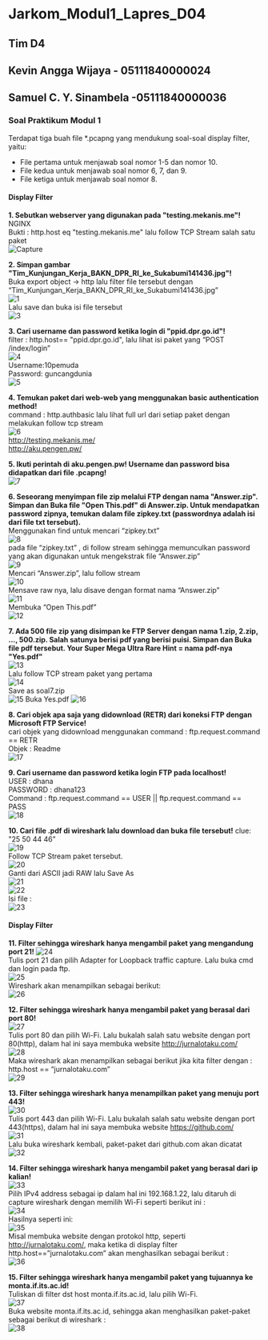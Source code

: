 # Jarkom_Modul1_Lapres_D04

## Tim D4
## Kevin Angga Wijaya - 05111840000024
## Samuel C. Y. Sinambela -05111840000036

### Soal Praktikum Modul 1

Terdapat tiga buah file *.pcapng yang mendukung soal-soal display filter, yaitu:
- File pertama untuk menjawab soal nomor 1-5 dan nomor 10.
- File kedua untuk menjawab soal nomor 6, 7, dan 9.
- File ketiga untuk menjawab soal nomor 8.

#### Display Filter
**1. Sebutkan webserver yang digunakan pada "testing.mekanis.me"!**  
NGINX  
Bukti : http.host eq "testing.mekanis.me" lalu follow TCP Stream salah satu paket  
![Capture](https://user-images.githubusercontent.com/60419316/95985147-6df5df00-0e4e-11eb-88bd-531c5b2d3240.PNG)  

**2. Simpan gambar "Tim_Kunjungan_Kerja_BAKN_DPR_RI_ke_Sukabumi141436.jpg"!**  
Buka export object → http lalu filter file tersebut dengan “Tim_Kunjungan_Kerja_BAKN_DPR_RI_ke_Sukabumi141436.jpg”  
![1](https://user-images.githubusercontent.com/60419316/95985298-a1386e00-0e4e-11eb-9e85-6111551741bc.PNG)  
Lalu save dan buka isi file tersebut  
![3](https://user-images.githubusercontent.com/60419316/95985401-bf05d300-0e4e-11eb-8909-3b4b1ac54f12.PNG)  

**3. Cari username dan password ketika login di "ppid.dpr.go.id"!**  
filter : http.host== "ppid.dpr.go.id", lalu lihat isi paket yang “POST /index/login”  
![4](https://user-images.githubusercontent.com/60419316/95985522-e52b7300-0e4e-11eb-8d84-34903c475d6d.PNG)  
Username:10pemuda  
Password: guncangdunia  
![5](https://user-images.githubusercontent.com/60419316/95985589-f7a5ac80-0e4e-11eb-95b3-4b5ae6ca1177.PNG)  

**4. Temukan paket dari web-web yang menggunakan basic authentication method!**  
command : http.authbasic lalu lihat full url dari setiap paket dengan melakukan follow tcp stream  
![6](https://user-images.githubusercontent.com/60419316/95985740-24f25a80-0e4f-11eb-9a19-e1221d468488.PNG)  
http://testing.mekanis.me/  
http://aku.pengen.pw/  

**5. Ikuti perintah di aku.pengen.pw! Username dan password bisa didapatkan dari file .pcapng!**  
![7](https://user-images.githubusercontent.com/60419316/95985811-43585600-0e4f-11eb-939d-4e6ffe9c8336.PNG)  

**6. Seseorang menyimpan file zip melalui FTP dengan nama "Answer.zip". Simpan dan Buka file "Open This.pdf" di Answer.zip. Untuk mendapatkan password zipnya, temukan dalam file zipkey.txt (passwordnya adalah isi dari file txt tersebut).**  
Menggunakan find untuk mencari “zipkey.txt”  
![8](https://user-images.githubusercontent.com/60419316/95985895-6420ab80-0e4f-11eb-96f4-27f489fd7595.PNG)  
pada file “zipkey.txt” , di follow stream sehingga memunculkan password yang akan digunakan untuk mengekstrak file “Answer.zip”  
![9](https://user-images.githubusercontent.com/60419316/95985964-7bf82f80-0e4f-11eb-88d1-e8f48ca7fdb8.PNG)    
Mencari “Answer.zip”, lalu follow stream  
![10](https://user-images.githubusercontent.com/60419316/95986055-97fbd100-0e4f-11eb-925c-472a347928ea.PNG)  
Mensave raw nya, lalu disave dengan format nama “Answer.zip”  
![11](https://user-images.githubusercontent.com/60419316/95986110-aea22800-0e4f-11eb-9657-ed2d6452ca49.PNG)  
Membuka “Open This.pdf”  
![12](https://user-images.githubusercontent.com/60419316/95986165-c4175200-0e4f-11eb-8982-5c95f435c82f.PNG)  


**7. Ada 500 file zip yang disimpan ke FTP Server dengan nama 1.zip, 2.zip, ..., 500.zip. Salah satunya berisi pdf yang berisi puisi. Simpan dan Buka file pdf tersebut.
Your Super Mega Ultra Rare Hint = nama pdf-nya "Yes.pdf"**  
![13](https://user-images.githubusercontent.com/60419316/95986230-db563f80-0e4f-11eb-980d-ac6037645d24.PNG)  
Lalu follow TCP stream paket yang pertama  
![14](https://user-images.githubusercontent.com/60419316/95986286-edd07900-0e4f-11eb-93f4-85548324505a.PNG)  
Save as soal7.zip  
![15](https://user-images.githubusercontent.com/60419316/95986347-093b8400-0e50-11eb-8cce-f2bc3a91925f.PNG)
Buka Yes.pdf
![16](https://user-images.githubusercontent.com/60419316/95986382-19ebfa00-0e50-11eb-93fe-3c35fe2168e1.PNG)  

**8. Cari objek apa saja yang didownload (RETR) dari koneksi FTP dengan Microsoft FTP Service!**  
cari objek yang didownload menggunakan command : ftp.request.command == RETR  
Objek : Readme  
![17](https://user-images.githubusercontent.com/60419316/95986446-3425d800-0e50-11eb-83fa-8e6e1bfb000c.PNG)  

**9. Cari username dan password ketika login FTP pada localhost!**  
USER : dhana  
PASSWORD : dhana123  
Command : ftp.request.command == USER || ftp.request.command == PASS  
![18](https://user-images.githubusercontent.com/60419316/95986500-4d2e8900-0e50-11eb-9d5f-17e20a646ea3.PNG)  

**10. Cari file .pdf di wireshark lalu download dan buka file tersebut!**
clue: "25 50 44 46"  
![19](https://user-images.githubusercontent.com/60419316/95986530-5ddeff00-0e50-11eb-9a58-098890af3e2b.PNG)  
Follow TCP Stream paket tersebut.  
![20](https://user-images.githubusercontent.com/60419316/95986570-6df6de80-0e50-11eb-8374-b282fdd6cf56.PNG)  
Ganti dari ASCII jadi RAW lalu Save As  
![21](https://user-images.githubusercontent.com/60419316/95986625-849d3580-0e50-11eb-98e5-8b312949b407.PNG)  
![22](https://user-images.githubusercontent.com/60419316/95986706-9c74b980-0e50-11eb-80fe-8aeac2ed8da8.PNG)  
Isi file :  
![23](https://user-images.githubusercontent.com/60419316/95986760-af878980-0e50-11eb-9d10-8c3cd5cbf06e.PNG)  

#### Display Filter
**11. Filter sehingga wireshark hanya mengambil paket yang mengandung port 21!**
![24](https://user-images.githubusercontent.com/60419316/95987029-1311b700-0e51-11eb-9b53-b09b7e151823.PNG)  
Tulis port 21 dan pilih Adapter for Loopback traffic capture. Lalu buka cmd dan login pada ftp.  
![25](https://user-images.githubusercontent.com/60419316/95987078-22910000-0e51-11eb-9039-fac4b1922831.PNG)  
Wireshark akan menampilkan sebagai berikut:  
![26](https://user-images.githubusercontent.com/60419316/95987137-363c6680-0e51-11eb-9bde-beb34dfca3f6.PNG)  

**12. Filter sehingga wireshark hanya mengambil paket yang berasal dari port 80!**  
![27](https://user-images.githubusercontent.com/60419316/95987206-4b18fa00-0e51-11eb-91bf-fa7ecfcdc29a.PNG)  
Tulis port 80 dan pilih Wi-Fi. Lalu bukalah salah satu website dengan port 80(http), dalam hal ini saya membuka website http://jurnalotaku.com/  
![28](https://user-images.githubusercontent.com/60419316/95987252-5cfa9d00-0e51-11eb-8463-314bb81a52b4.PNG)  
Maka wireshark akan menampilkan sebagai berikut jika kita filter dengan : http.host == “jurnalotaku.com”  
![29](https://user-images.githubusercontent.com/60419316/95987308-70a60380-0e51-11eb-843f-f651591e0712.PNG)  
 
**13. Filter sehingga wireshark hanya menampilkan paket yang menuju port 443!**  
![30](https://user-images.githubusercontent.com/60419316/95987366-861b2d80-0e51-11eb-8de9-29150775fdeb.PNG)  
Tulis port 443 dan pilih Wi-Fi. Lalu bukalah salah satu website dengan port 443(https), dalam hal ini saya membuka website https://github.com/  
![31](https://user-images.githubusercontent.com/60419316/95987420-9b905780-0e51-11eb-9bd4-2c088538fc06.PNG)  
Lalu buka wireshark kembali, paket-paket dari github.com akan dicatat  
![32](https://user-images.githubusercontent.com/60419316/95987471-ac40cd80-0e51-11eb-8e7a-cea7a7f24a58.PNG)  

**14. Filter sehingga wireshark hanya mengambil paket yang berasal dari ip kalian!**  
![33](https://user-images.githubusercontent.com/60419316/95987522-c11d6100-0e51-11eb-8ea1-80248a979b5b.PNG)  
Pilih IPv4 address sebagai ip dalam hal ini 192.168.1.22, lalu ditaruh di capture wireshark dengan memilih Wi-Fi seperti berikut ini :  
![34](https://user-images.githubusercontent.com/60419316/95987580-d2ff0400-0e51-11eb-9f9c-e71a4ad40e82.PNG)  
Hasilnya seperti ini:  
![35](https://user-images.githubusercontent.com/60419316/95987636-e6aa6a80-0e51-11eb-8cc5-b190cbab2568.PNG)  
Misal membuka website dengan protokol http, seperti http://jurnalotaku.com/, maka ketika di display filter http.host==”jurnalotaku.com” akan menghasilkan sebagai berikut :  
![36](https://user-images.githubusercontent.com/60419316/95987690-f924a400-0e51-11eb-9d80-a105afc7f7f3.PNG)  

**15. Filter sehingga wireshark hanya mengambil paket yang tujuannya ke monta.if.its.ac.id!**  
Tuliskan di filter dst host monta.if.its.ac.id, lalu pilih Wi-Fi.  
![37](https://user-images.githubusercontent.com/60419316/95987758-0cd00a80-0e52-11eb-9c7c-f1356ef54ec9.PNG)  
Buka website  monta.if.its.ac.id, sehingga akan menghasilkan paket-paket sebagai berikut di wireshark :  
![38](https://user-images.githubusercontent.com/60419316/95987796-1d808080-0e52-11eb-8e1a-5491a66bdde6.PNG)
